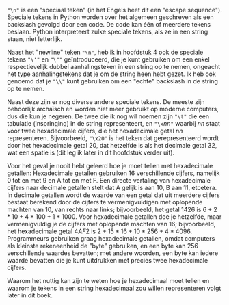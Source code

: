 `"\n"` is een "speciaal teken" (in het Engels heet dit een "escape
sequence"). Speciale tekens in Python worden over het algemeen
geschreven als een backslash gevolgd door een code. De code kan één of
meerdere tekens beslaan. Python interpreteert zulke speciale tekens, als
ze in een string staan, niet letterlijk.

Naast het "newline" teken `"\n"`, heb ik in hoofdstuk
<a href="#ch:expressions" data-reference-type="ref" data-reference="ch:expressions">4</a>
ook de speciale tekens `"\'"` en `"\""` geïntroduceerd, die je kunt
gebruiken om een enkel respectievelijk dubbel aanhalingsteken in een
string op te nemen, ongeacht het type aanhalingstekens dat je om de
string heen hebt gezet. Ik heb ook genoemd dat je `"\\"` kunt gebruiken
om een "echte" backslash in de string op te nemen.

Naast deze zijn er nog diverse andere speciale tekens. De meeste zijn
behoorlijk archaïsch en worden niet meer gebruikt op moderne computers,
dus die kun je negeren. De twee die ik nog wil noemen zijn `"\t"` die
een tabulatie (inspringing) in de string representeert, en `"\x`$nn$`"`
waarbij $nn$ staat voor twee hexadecimale cijfers, die het hexadecimale
getal $nn$ representeren. Bijvoorbeeld, `"\x20"` is het teken dat
gerepresenteerd wordt door het hexadecimale getal 20, dat hetzelfde is
als het decimale getal 32, wat een spatie is (dit leg ik later in dit
hoofdstuk verder uit).

Voor het geval je nooit hebt geleerd hoe je moet tellen met hexadecimale
getallen: Hexadecimale getallen gebruiken 16 verschillende cijfers,
namelijk 0 tot en met 9 en A tot en met F. Een directe vertaling van
hexadecimale cijfers naar decimale getallen stelt dat A gelijk is aan
10, B aan 11, etcetera. In decimale getallen wordt de waarde van een
getal dat uit meerdere cijfers bestaat berekend door de cijfers te
vermenigvuldigen met oplopende machten van 10, van rechts naar links;
bijvoorbeeld, het getal $1426$ is $6 + 2*10 + 4*100 + 1*1000$. Voor
hexadecimale getallen doe je hetzelfde, maar vermenigvuldig je de
cijfers met oplopende machten van 16; bijvoorbeeld, het hexadecimale
getal $4AF2$ is $2 + 15*16 + 10*256 + 4*4096$. Programmeurs gebruiken
graag hexadecimale getallen, omdat computers als kleinste rekeneenheid
de "byte" gebruiken, en een byte kan 256 verschillende waardes bevatten;
met andere woorden, een byte kan iedere waarde bevatten die je kunt
uitdrukken met precies twee hexadecimale cijfers.

Waarom het nuttig kan zijn te weten hoe je hexadecimaal moet tellen en
waarom je tekens in een string hexadecimaal zou willen representeren
volgt later in dit boek.
